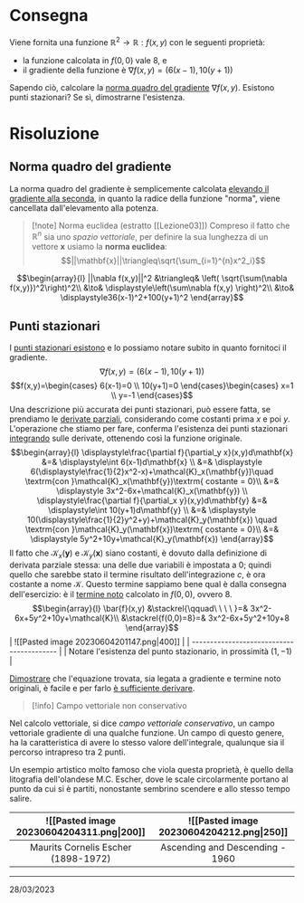 ```toc
```

# Consegna
Viene fornita una funzione $\mathbb{R}^2\to\mathbb{R}:f(x,y)$ con le seguenti proprietà: 
- la funzione calcolata in $f(0,0)$ vale $8$, e
- il gradiente della funzione è $\nabla f(x,y)=(6(x-1),10(y+1))$

Sapendo ciò, calcolare la <u>norma quadro del gradiente</u> $\nabla f(x,y)$. 
Esistono punti stazionari? Se sì, dimostrarne l'esistenza.

# Risoluzione
## Norma quadro del gradiente
La norma quadro del gradiente è semplicemente calcolata <u>elevando il gradiente alla seconda</u>, in quanto la radice della funzione "norma", viene cancellata dall'elevamento alla potenza.
> [!note] Norma euclidea (estratto [[Lezione03]])
   Compreso il fatto che $\mathbb{R}^n$ sia uno *spazio vettoriale*, per definire la sua lunghezza di un vettore $\mathbf{x}$ usiamo la **norma euclidea**:
> $$||\mathbf{x}||\triangleq\sqrt{\sum_{i=1}^{n}x^2_i}$$

$$\begin{array}{l}
  ||\nabla f(x,y)||^2 &\triangleq& \left( \sqrt{\sum(\nabla f(x,y)})^2\right)^2\\
  &\to& \displaystyle\left(\sum\nabla f(x,y) \right)^2\\
  &\to& \displaystyle36(x-1)^2+100(y+1)^2
  \end{array}$$
## Punti stazionari
I <u>punti stazionari esistono</u> e lo possiamo notare subito in quanto fornitoci il gradiente.
$$\nabla f(x,y)=(6(x-1),10(y+1))$$$$f(x,y)=\begin{cases}
   6(x-1)=0 \\
   10(y+1)=0 
 \end{cases}\begin{cases}
 x=1 \\
 y=-1
 \end{cases}$$
Una descrizione più accurata dei punti stazionari, può essere fatta, se prendiamo le <u>derivate parziali</u>, considerando come costanti prima $x$ e poi $y$. L'operazione che stiamo per fare, conferma l'esistenza dei punti stazionari <u>integrando</u> sulle derivate, ottenendo così la funzione originale. $$\begin{array}{l}
 \displaystyle\frac{\partial f}{\partial_y x}(x,y)d\mathbf{x} &=& \displaystyle\int 6(x-1)d\mathbf{x} \\
 &=& \displaystyle 6(\displaystyle\frac{1}{2}x^2-x)+\mathcal{K}_x(\mathbf{y})\quad \textrm{con }\mathcal{K}_x(\mathbf{y})\textrm{ costante = 0}\\
 &=& \displaystyle 3x^2-6x+\mathcal{K}_x(\mathbf{y}) \\
 \displaystyle\frac{\partial f}{\partial_x y}(x,y)d\mathbf{y} &=& \displaystyle\int 10(y+1)d\mathbf{y} \\
 &=& \displaystyle 10(\displaystyle\frac{1}{2}y^2+y)+\mathcal{K}_y(\mathbf{x}) \quad \textrm{con }\mathcal{K}_y(\mathbf{x})\textrm{ costante = 0}\\
 &=& \displaystyle 5y^2+10y+\mathcal{K}_y(\mathbf{x})
 \end{array}$$
Il fatto che $\mathcal{K}_x(\mathbf{y})$ e $\mathcal{K}_y(\mathbf{x})$ siano costanti, è dovuto dalla definizione di derivata parziale stessa: una delle due variabili è impostata a $0$; quindi quello che sarebbe stato il termine risultato dell'integrazione $c$, è ora costante a nome $\mathcal{K}$. Questo termine sappiamo bene qual è dalla consegna dell'esercizio: è il <u>termine noto</u> calcolato in $f(0,0)$, ovvero $8$.
$$\begin{array}{l}
 \bar{f}(x,y) &\stackrel{\qquad\ \ \ \ }=& 3x^2-6x+5y^2+10y+\mathcal{K}\\
 &\stackrel{f(0,0)=8}=& 3x^2-6x+5y^2+10y+8
 \end{array}$$
| ![[Pasted image 20230604201147.png\|400]] |
 | ----------------------------------------- |
 | Notare l'esistenza del punto stazionario, in prossimità $(1,-1)$                                          |

<u>Dimostrare</u> che l'equazione trovata, sia legata a gradiente e termine noto originali, è facile e per farlo <u>è sufficiente derivare</u>.
> [!info] Campo vettoriale non conservativo
  > 
  Nel calcolo vettoriale, si dice *campo vettoriale conservativo*, un campo vettoriale gradiente di una qualche funzione. Un campo di questo genere, ha la caratteristica di avere lo stesso valore dell'integrale, qualunque sia il percorso intrapreso tra 2 punti. 
  > 
  Un esempio artistico molto famoso che viola questa proprietà, è quello della litografia dell'olandese M.C. Escher, dove le scale circolarmente portano al punto da cui si è partiti, nonostante sembrino scendere e allo stesso tempo salire.
  > 
  | ![[Pasted image 20230604204311.png\|200]] |![[Pasted image 20230604204212.png\|250]]|
  |:---:|:---:|
  | Maurits Cornelis Escher (1898-1972) | Ascending and Descending - 1960 |

---
28/03/2023